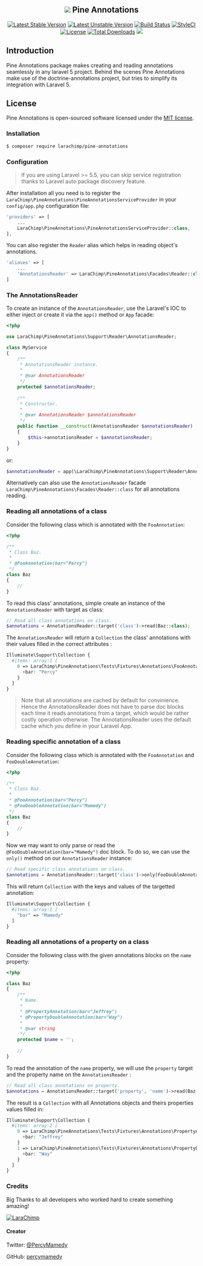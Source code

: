<h2 align="center">
   <img src="https://raw.githubusercontent.com/LaraChimp/art-work/master/packages/pine-annotations/pine-annotations.png"> 
   Pine Annotations
</h2>

<p align="center">
    <a href="https://packagist.org/packages/larachimp/pine-annotations"><img src="https://poser.pugx.org/larachimp/pine-annotations/v/stable" alt="Latest Stable Version"></a>
    <a href="https://packagist.org/packages/larachimp/pine-annotations"><img src="https://poser.pugx.org/larachimp/pine-annotations/v/unstable" alt="Latest Unstable Version"></a>
    <a href="https://travis-ci.org/LaraChimp/pine-annotations"><img src="https://travis-ci.org/LaraChimp/pine-annotations.svg?branch=master" alt="Build Status"></a>
    <a href="https://styleci.io/repos/93665900"><img src="https://styleci.io/repos/93665900/shield?branch=master" alt="StyleCI"></a>
    <a href="https://packagist.org/packages/larachimp/pine-annotations"><img src="https://poser.pugx.org/larachimp/pine-annotations/license" alt="License"></a>
    <a href="https://packagist.org/packages/larachimp/pine-annotations"><img src="https://poser.pugx.org/larachimp/pine-annotations/downloads" alt="Total Downloads"></a>
    <a href="https://insight.sensiolabs.com/projects/88bb99bb-eb3e-4d68-bfd6-912da35c6d87" alt="medal"><img src="https://insight.sensiolabs.com/projects/88bb99bb-eb3e-4d68-bfd6-912da35c6d87/mini.png"></a>
</p>

## Introduction
Pine Annotations package makes creating and reading annotations seamlessly in any laravel 5
project. Behind the scenes Pine Annotations make use of the doctrine-annotations 
project, but tries to simplify its integration with Laravel 5.

## License
Pine Annotations is open-sourced software licensed under the [MIT license](http://opensource.org/licenses/MIT).

### Installation

```bash
$ composer require larachimp/pine-annotations
```

### Configuration
> If you are using Laravel >= 5.5, you can skip service registration 
> thanks to Laravel auto package discovery feature.


After installation all you need is to register the ```LaraChimp\PineAnnotations\PineAnnotationsServiceProvider``` in your `config/app.php` configuration file:

```php
'providers' => [
    ...
    LaraChimp\PineAnnotations\PineAnnotationsServiceProvider::class,
],
```

You can also register the ```Reader``` alias which helps in reading object's annotations.

```php
'aliases' => [
    ...
    'AnnotationsReader' => LaraChimp\PineAnnotations\Facades\Reader::class,
]
```

### The AnnotationsReader

To create an instance of the ```AnnotationsReader```, use the Laravel's IOC to either inject or create it via the 
```app()``` method or ```App``` facade:

```php
<?php

use LaraChimp\PineAnnotations\Support\Reader\AnnotationsReader;

class MyService 
{
    /**
     * AnnotationsReader instance.
     * 
     * @var AnnotationsReader
     */
    protected $annotationsReader;
   
    /**
     * Constructor.
     * 
     * @var AnnotationsReader $annotationsReader
     */
    public function __construct(AnnotationsReader $annotationsReader) 
    {
        $this->annotationsReader = $annotationsReader;
    }
}
```

or:

```php
$annotationsReader = app(\LaraChimp\PineAnnotations\Support\Reader\AnnotationsReader::class);
```

Alternatively can also use the ```AnnotationsReader``` facade ```LaraChimp\PineAnnotations\Facades\Reader::class``` for all
annotations reading.

### Reading all annotations of a class

Consider the following class which is annotated with the ```FooAnnotation```:

```php
<?php

/**
 * Class Baz.
 *
 * @FooAnnotation(bar="Percy")
 */
class Baz
{
    //
}
```

To read this class' annotations, simple create an instance of the ```AnnotationsReader``` with target as class:

```php
// Read all class annotations on class.
$annotations = AnnotationsReader::target('class')->read(Baz::class);
```

The ```AnnotationsReader``` will return a ```Collection``` the class' annotations with their values filled in
the correct attributes :

```php
Illuminate\Support\Collection {
  #items: array:1 [
    0 => LaraChimp\PineAnnotations\Tests\Fixtures\Annotations\FooAnnotation {
      +bar: "Percy"
    }
  ]
}
```

> Note that all annotations are cached by default for convinience. Hence the AnnotationsReader does not have to parse doc blocks
> each time it reads annotations from a target, which would be rather costly operation otherwise. The AnnotationsReader uses
> the default cache which you define in your Laravel App.

### Reading specific annotation of a class

Consider the following class which is annotated with the ```FooAnnotation``` and ```FooDoubleAnnotation```:

```php
<?php

/**
 * Class Baz.
 *
 * @FooAnnotation(bar="Percy")
 * @FooDoubleAnnotation(bar="Mamedy")
 */
class Baz
{
    //
}
```

Now we may want to only parse or read the ```@FooDoubleAnnotation(bar="Mamedy")``` doc block. To do so, we can use the ```only()```
method on our ```AnnotationsReader``` instance:

```php
// Read specific class annotations on class.
$annotations = AnnotationsReader::target('class')->only(FooDoubleAnnotation::class)->read(Baz::class);
```

This will return ```Collection``` with the keys and values of the targetted annotation:

```php
Illuminate\Support\Collection {
  #items: array:1 [
    "bar" => "Mamedy"
  ]
}
```

### Reading all annotations of a property on a class

Consider the following class with the given annotations blocks on the ```name``` property:

```php
<?php

class Baz
{
    /**
     * Name.
     *
     * @PropertyAnnotation(bar="Jeffrey")
     * @PropertyDoubleAnnotation(bar="Way")
     *
     * @var string
     */
    protected $name = '';
    
    //
}
```

To read the annotation of the ```name``` property, we will use the ```property``` target and the property name on the ```AnnotationsReader``` :

```php
// Read all class annotations on property.
$annotations = AnnotationsReader::target('property', 'name')->read(Baz::class);
```

The result is a ```Collection``` with all Annotations objects and theirs properties values filled in:

```php
Illuminate\Support\Collection {
  #items: array:2 [
    0 => LaraChimp\PineAnnotations\Tests\Fixtures\Annotations\PropertyAnnotation {
      +bar: "Jeffrey"
    }
    1 => LaraChimp\PineAnnotations\Tests\Fixtures\Annotations\PropertyDoubleAnnotation {
      +bar: "Way"
    }
  ]
}
```

### Credits
Big Thanks to all developers who worked hard to create something amazing!

[![LaraChimp](https://img.shields.io/badge/Author-LaraChimp-blue.svg?style=flat-square)](https://github.com/LaraChimp)

#### Creator
Twitter: [@PercyMamedy](https://twitter.com/PercyMamedy)

GitHub: [percymamedy](https://github.com/percymamedy)
